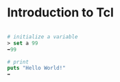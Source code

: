 # Introduction to Tcl

```Tcl

# initialize a variable
> set a 99
➡99

# print
puts "Hello World!"
➡


```
